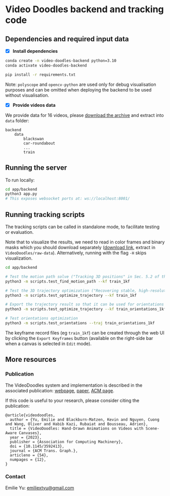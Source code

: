 # Video Doodles backend and tracking code

## Dependencies and required input data

- [x] **Install dependencies**

```bash
conda create -n video-doodles-backend python=3.10
conda activate video-doodles-backend

pip install -r requirements.txt
```

Note: `polyscope` and `opencv-python` are used only for debug visualisation purposes and can be omitted when deploying the backend to be used without visualisation.

- [x] **Provide videos data**

We provide data for 16 videos, please [download the archive](https://repo-sam.inria.fr/d3/VideoDoodles/video-doodles-preprocessed-data-backend.zip) and extract into `data` folder:

```
backend
    data
        blackswan
        car-roundabout
        ...
        train
```

## Running the server

To run locally:

```bash
cd app/backend
python3 app.py
# This exposes websocket ports at: ws://localhost:8001/
```

## Running tracking scripts

The tracking scripts can be called in standalone mode, to facilitate testing or evaluation.

Note that to visualize the results, we need to read in color frames and binary masks which you should download separately ([download link](https://repo-sam.inria.fr/d3/VideoDoodles/video-doodles-raw-data.zip), extract in `VideoDoodles/raw-data`). Alternatively, running with the flag `-H` skips visualization.

```bash
cd app/backend

# Test the motion path solve ("Tracking 3D positions" in Sec. 5.2 of the paper)
python3 -m scripts.test_find_motion_path --kf train_1kf

# Test the 3D trajectory optimization ("Recovering stable, high-resolution trajectories" of Sec. 5.2.)
python3 -m scripts.test_optimize_trajectory --kf train_1kf

# Export the trajectory result so that it can be used for orientations estimation (-E flag)
python3 -m scripts.test_optimize_trajectory --kf train_orientations_1kf -E

# Test orientations optimization
python3 -m scripts.test_orientations --traj train_orientations_1kf
```

The keyframe record files (eg `train_1kf`) can be created through the web UI by clicking the `Export Keyframes` button (available on the right-side bar when a canvas is selected in `Edit` mode).

## More resources

### Publication

The VideoDoodles system and implementation is described in the associated publication: [webpage](https://em-yu.github.io/research/videodoodles/), [paper](https://www-sop.inria.fr/reves/Basilic/2023/YBNWKB23/VideoDoodles.pdf), [ACM page](https://dl.acm.org/doi/abs/10.1145/3592413).

If this code is useful to your research, please consider citing the publication:

```
@article{videodoodles,
  author = {Yu, Emilie and Blackburn-Matzen, Kevin and Nguyen, Cuong and Wang, Oliver and Habib Kazi, Rubaiat and Bousseau, Adrien},
  title = {VideoDoodles: Hand-Drawn Animations on Videos with Scene-Aware Canvases},
  year = {2023},
  publisher = {Association for Computing Machinery},
  doi = {10.1145/3592413},
  journal = {ACM Trans. Graph.},
  articleno = {54},
  numpages = {12},
}
```

### Contact

Emilie Yu: emiliextyu@gmail.com